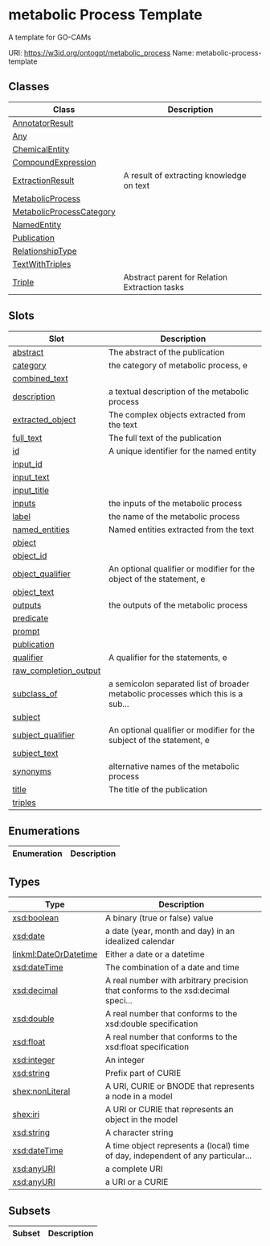 # metabolic Process Template

A template for GO-CAMs

URI: https://w3id.org/ontogpt/metabolic_process
Name: metabolic-process-template

## Classes

| Class | Description |
| --- | --- |
| [AnnotatorResult](AnnotatorResult.md) |  |
| [Any](Any.md) |  |
| [ChemicalEntity](ChemicalEntity.md) |  |
| [CompoundExpression](CompoundExpression.md) |  |
| [ExtractionResult](ExtractionResult.md) | A result of extracting knowledge on text |
| [MetabolicProcess](MetabolicProcess.md) |  |
| [MetabolicProcessCategory](MetabolicProcessCategory.md) |  |
| [NamedEntity](NamedEntity.md) |  |
| [Publication](Publication.md) |  |
| [RelationshipType](RelationshipType.md) |  |
| [TextWithTriples](TextWithTriples.md) |  |
| [Triple](Triple.md) | Abstract parent for Relation Extraction tasks |


## Slots

| Slot | Description |
| --- | --- |
| [abstract](abstract.md) | The abstract of the publication |
| [category](category.md) | the category of metabolic process, e |
| [combined_text](combined_text.md) |  |
| [description](description.md) | a textual description of the metabolic process |
| [extracted_object](extracted_object.md) | The complex objects extracted from the text |
| [full_text](full_text.md) | The full text of the publication |
| [id](id.md) | A unique identifier for the named entity |
| [input_id](input_id.md) |  |
| [input_text](input_text.md) |  |
| [input_title](input_title.md) |  |
| [inputs](inputs.md) | the inputs of the metabolic process |
| [label](label.md) | the name of the metabolic process |
| [named_entities](named_entities.md) | Named entities extracted from the text |
| [object](object.md) |  |
| [object_id](object_id.md) |  |
| [object_qualifier](object_qualifier.md) | An optional qualifier or modifier for the object of the statement, e |
| [object_text](object_text.md) |  |
| [outputs](outputs.md) | the outputs of the metabolic process |
| [predicate](predicate.md) |  |
| [prompt](prompt.md) |  |
| [publication](publication.md) |  |
| [qualifier](qualifier.md) | A qualifier for the statements, e |
| [raw_completion_output](raw_completion_output.md) |  |
| [subclass_of](subclass_of.md) | a semicolon separated list of broader metabolic processes which this is a sub... |
| [subject](subject.md) |  |
| [subject_qualifier](subject_qualifier.md) | An optional qualifier or modifier for the subject of the statement, e |
| [subject_text](subject_text.md) |  |
| [synonyms](synonyms.md) | alternative names of the metabolic process |
| [title](title.md) | The title of the publication |
| [triples](triples.md) |  |


## Enumerations

| Enumeration | Description |
| --- | --- |


## Types

| Type | Description |
| --- | --- |
| [xsd:boolean](xsd:boolean) | A binary (true or false) value |
| [xsd:date](xsd:date) | a date (year, month and day) in an idealized calendar |
| [linkml:DateOrDatetime](https://w3id.org/linkml/DateOrDatetime) | Either a date or a datetime |
| [xsd:dateTime](xsd:dateTime) | The combination of a date and time |
| [xsd:decimal](xsd:decimal) | A real number with arbitrary precision that conforms to the xsd:decimal speci... |
| [xsd:double](xsd:double) | A real number that conforms to the xsd:double specification |
| [xsd:float](xsd:float) | A real number that conforms to the xsd:float specification |
| [xsd:integer](xsd:integer) | An integer |
| [xsd:string](xsd:string) | Prefix part of CURIE |
| [shex:nonLiteral](shex:nonLiteral) | A URI, CURIE or BNODE that represents a node in a model |
| [shex:iri](shex:iri) | A URI or CURIE that represents an object in the model |
| [xsd:string](xsd:string) | A character string |
| [xsd:dateTime](xsd:dateTime) | A time object represents a (local) time of day, independent of any particular... |
| [xsd:anyURI](xsd:anyURI) | a complete URI |
| [xsd:anyURI](xsd:anyURI) | a URI or a CURIE |


## Subsets

| Subset | Description |
| --- | --- |
